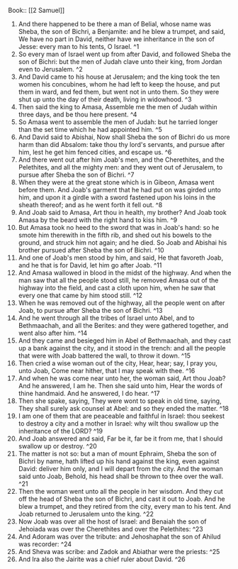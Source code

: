  Book:: [[2 Samuel]]
 1. And there happened to be there a man of Belial, whose name was Sheba, the son of Bichri, a Benjamite: and he blew a trumpet, and said, We have no part in David, neither have we inheritance in the son of Jesse: every man to his tents, O Israel. ^1
 2. So every man of Israel went up from after David, and followed Sheba the son of Bichri: but the men of Judah clave unto their king, from Jordan even to Jerusalem. ^2
 3. And David came to his house at Jerusalem; and the king took the ten women his concubines, whom he had left to keep the house, and put them in ward, and fed them, but went not in unto them. So they were shut up unto the day of their death, living in widowhood. ^3
 4. Then said the king to Amasa, Assemble me the men of Judah within three days, and be thou here present. ^4
 5. So Amasa went to assemble the men of Judah: but he tarried longer than the set time which he had appointed him. ^5
 6. And David said to Abishai, Now shall Sheba the son of Bichri do us more harm than did Absalom: take thou thy lord's servants, and pursue after him, lest he get him fenced cities, and escape us. ^6
 7. And there went out after him Joab's men, and the Cherethites, and the Pelethites, and all the mighty men: and they went out of Jerusalem, to pursue after Sheba the son of Bichri. ^7
 8. When they were at the great stone which is in Gibeon, Amasa went before them. And Joab's garment that he had put on was girded unto him, and upon it a girdle with a sword fastened upon his loins in the sheath thereof; and as he went forth it fell out. ^8
 9. And Joab said to Amasa, Art thou in health, my brother? And Joab took Amasa by the beard with the right hand to kiss him. ^9
 10. But Amasa took no heed to the sword that was in Joab's hand: so he smote him therewith in the fifth rib, and shed out his bowels to the ground, and struck him not again; and he died. So Joab and Abishai his brother pursued after Sheba the son of Bichri. ^10
 11. And one of Joab's men stood by him, and said, He that favoreth Joab, and he that is for David, let him go after Joab. ^11
 12. And Amasa wallowed in blood in the midst of the highway. And when the man saw that all the people stood still, he removed Amasa out of the highway into the field, and cast a cloth upon him, when he saw that every one that came by him stood still. ^12
 13. When he was removed out of the highway, all the people went on after Joab, to pursue after Sheba the son of Bichri. ^13
 14. And he went through all the tribes of Israel unto Abel, and to Bethmaachah, and all the Berites: and they were gathered together, and went also after him. ^14
 15. And they came and besieged him in Abel of Bethmaachah, and they cast up a bank against the city, and it stood in the trench: and all the people that were with Joab battered the wall, to throw it down. ^15
 16. Then cried a wise woman out of the city, Hear, hear; say, I pray you, unto Joab, Come near hither, that I may speak with thee. ^16
 17. And when he was come near unto her, the woman said, Art thou Joab? And he answered, I am he. Then she said unto him, Hear the words of thine handmaid. And he answered, I do hear. ^17
 18. Then she spake, saying, They were wont to speak in old time, saying, They shall surely ask counsel at Abel: and so they ended the matter. ^18
 19. I am one of them that are peaceable and faithful in Israel: thou seekest to destroy a city and a mother in Israel: why wilt thou swallow up the inheritance of the LORD? ^19
 20. And Joab answered and said, Far be it, far be it from me, that I should swallow up or destroy. ^20
 21. The matter is not so: but a man of mount Ephraim, Sheba the son of Bichri by name, hath lifted up his hand against the king, even against David: deliver him only, and I will depart from the city. And the woman said unto Joab, Behold, his head shall be thrown to thee over the wall. ^21
 22. Then the woman went unto all the people in her wisdom. And they cut off the head of Sheba the son of Bichri, and cast it out to Joab. And he blew a trumpet, and they retired from the city, every man to his tent. And Joab returned to Jerusalem unto the king. ^22
 23. Now Joab was over all the host of Israel: and Benaiah the son of Jehoiada was over the Cherethites and over the Pelethites: ^23
 24. And Adoram was over the tribute: and Jehoshaphat the son of Ahilud was recorder: ^24
 25. And Sheva was scribe: and Zadok and Abiathar were the priests: ^25
 26. And Ira also the Jairite was a chief ruler about David. ^26
